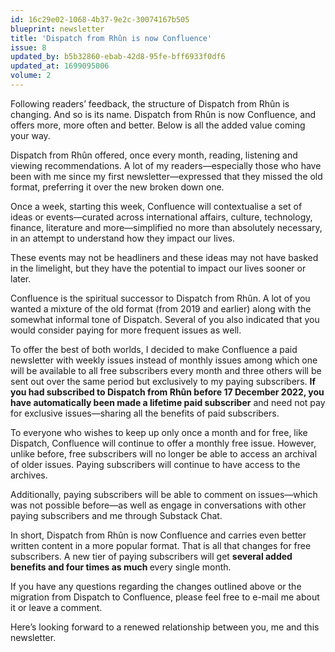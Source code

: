```yaml
---
id: 16c29e02-1068-4b37-9e2c-30074167b505
blueprint: newsletter
title: 'Dispatch from Rhûn is now Confluence'
issue: 8
updated_by: b5b32860-ebab-42d8-95fe-bff6933f0df6
updated_at: 1699095006
volume: 2
---
```

Following readers’ feedback, the structure of Dispatch from Rhûn is changing. And so is its name. Dispatch from Rhûn is now Confluence, and offers more, more often and better. Below is all the added value coming your way.

Dispatch from Rhûn offered, once every month, reading, listening and viewing recommendations. A lot of my readers—especially those who have been with me since my first newsletter—expressed that they missed the old format, preferring it over the new broken down one.

Once a week, starting this week, Confluence will contextualise a set of ideas or events—curated across international affairs, culture, technology, finance, literature and more—simplified no more than absolutely necessary, in an attempt to understand how they impact our lives.

These events may not be headliners and these ideas may not have basked in the limelight, but they have the potential to impact our lives sooner or later.

Confluence is the spiritual successor to Dispatch from Rhûn. A lot of you wanted a mixture of the old format (from 2019 and earlier) along with the somewhat informal tone of Dispatch. Several of you also indicated that you would consider paying for more frequent issues as well.

To offer the best of both worlds, I decided to make Confluence a paid newsletter with weekly issues instead of monthly issues among which one will be available to all free subscribers every month and three others will be sent out over the same period but exclusively to my paying subscribers. <strong>If you had subscribed to Dispatch from Rhûn before 17 December 2022, you have automatically been made a lifetime paid subscriber</strong> and need not pay for exclusive issues—sharing all the benefits of paid subscribers.

To everyone who wishes to keep up only once a month and for free, like Dispatch, Confluence will continue to offer a monthly free issue. However, unlike before, free subscribers will no longer be able to access an archival of older issues. Paying subscribers will continue to have access to the archives.

Additionally, paying subscribers will be able to comment on issues—which was not possible before—as well as engage in conversations with other paying subscribers and me through Substack Chat.

In short, Dispatch from Rhûn is now Confluence and carries even better written content in a more popular format. That is all that changes for free subscribers. A new tier of paying subscribers will get <strong>several added benefits and four times as much </strong>every single month.

If you have any questions regarding the changes outlined above or the migration from Dispatch to Confluence, please feel free to e-mail me about it or leave a comment.

Here’s looking forward to a renewed relationship between you, me and this newsletter.